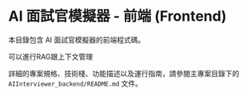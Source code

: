 # AI 面試官模擬器 - 前端 (Frontend)

本目錄包含 AI 面試官模擬器的前端程式碼。

可以進行RAG跟上下文管理

詳細的專案規格、技術棧、功能描述以及運行指南，請參閱主專案目錄下的 `AIInterviewer_backend/README.md` 文件。